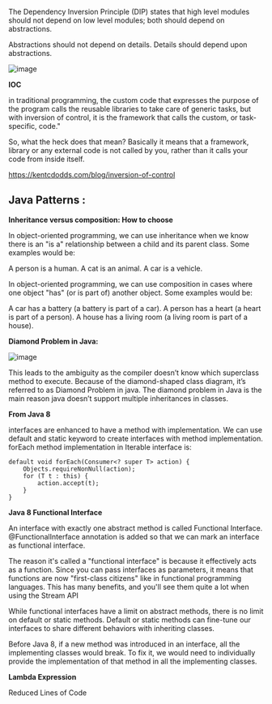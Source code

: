 The Dependency Inversion Principle (DIP) states that high level modules should not depend on low level modules; both should depend on abstractions. 

Abstractions should not depend on details.  Details should depend upon abstractions. 


![image](https://user-images.githubusercontent.com/32191603/132082064-d3c33b78-838f-4987-b958-0068b4db95e2.png)


**IOC**

in traditional programming, the custom code that expresses the purpose of the program calls the reusable libraries to take care of generic tasks, but with inversion of control, it is the framework that calls the custom, or task-specific, code."


So, what the heck does that mean? Basically it means that a framework, library or any external code is not called by you, rather than it calls your code from inside itself.


https://kentcdodds.com/blog/inversion-of-control



 ## Java Patterns :

**Inheritance versus composition: How to choose**


In object-oriented programming, we can use inheritance when we know there is an "is a" relationship between a child and its parent class. Some examples would be:

A person is a human.
A cat is an animal.
A car is a  vehicle.


In object-oriented programming, we can use composition in cases where one object "has" (or is part of) another object. Some examples would be:

A car has a battery (a battery is part of a car).
A person has a heart  (a heart is part of a person).
A house has a living room (a living room is part of a house).

**Diamond Problem in Java:**

![image](https://cdn.journaldev.com/wp-content/uploads/2013/07/diamond-problem-multiple-inheritance.png)


This leads to the ambiguity as the compiler doesn’t know which superclass method to execute. Because of the diamond-shaped class diagram, it’s referred to as Diamond Problem in java. The diamond problem in Java is the main reason java doesn’t support multiple inheritances in classes.

**From Java 8**

interfaces are enhanced to have a method with implementation. We can use default and static keyword to create interfaces with method implementation. forEach method implementation in Iterable interface is:
```
default void forEach(Consumer<? super T> action) {
    Objects.requireNonNull(action);
    for (T t : this) {
        action.accept(t);
    }
}
```

**Java 8 Functional Interface**

An interface with exactly one abstract method is called Functional Interface. @FunctionalInterface annotation is added so that we can mark an interface as functional interface.


The reason it's called a "functional interface" is because it effectively acts as a function. Since you can pass interfaces as parameters, it means that functions are now "first-class citizens" like in functional programming languages. This has many benefits, and you'll see them quite a lot when using the Stream API


While functional interfaces have a limit on abstract methods, there is no limit on default or static methods. Default or static methods can fine-tune our interfaces to share different behaviors with inheriting classes.

Before Java 8, if a new method was introduced in an interface, all the implementing classes would break. To fix it, we would need to individually provide the implementation of that method in all the implementing classes.


**Lambda Expression**

Reduced Lines of Code



